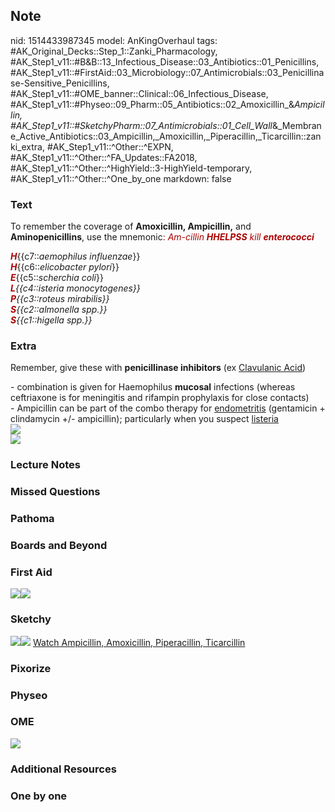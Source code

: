 ## Note
nid: 1514433987345
model: AnKingOverhaul
tags: #AK_Original_Decks::Step_1::Zanki_Pharmacology, #AK_Step1_v11::#B&B::13_Infectious_Disease::03_Antibiotics::01_Penicillins, #AK_Step1_v11::#FirstAid::03_Microbiology::07_Antimicrobials::03_Penicillinase-Sensitive_Penicillins, #AK_Step1_v11::#OME_banner::Clinical::06_Infectious_Disease, #AK_Step1_v11::#Physeo::09_Pharm::05_Antibiotics::02_Amoxicillin_&_Ampicillin, #AK_Step1_v11::#SketchyPharm::07_Antimicrobials::01_Cell_Wall_&_Membrane_Active_Antibiotics::03_Ampicillin,_Amoxicillin,_Piperacillin,_Ticarcillin::zanki_extra, #AK_Step1_v11::^Other::^EXPN, #AK_Step1_v11::^Other::^FA_Updates::FA2018, #AK_Step1_v11::^Other::^HighYield::3-HighYield-temporary, #AK_Step1_v11::^Other::^One_by_one
markdown: false

### Text
To remember the coverage of <b>Amoxicillin, Ampicillin,</b> and
<b>Aminopenicillins</b>, use the mnemonic<font color="#AA0000">:
<i>Am-cillin <b>HHELPSS</b> kill <b>enterococci</b></i></font>
<div style="centerbox">
  <div class="mnemonics">
    <div>
      <i><b><font color=
      "#AA0000">H</font></b></i>{{c7::<i>aemophilus
      influenzae</i>}}
    </div>
    <div>
      <i><b><font color=
      "#AA0000">H</font></b></i>{{c6::<i>elicobacter pylori</i>}}
    </div>
    <div>
      <i><b><font color=
      "#AA0000">E</font></b></i>{{c5::<i>scherchia coli</i>}}
    </div>
    <div>
      <i><b><font color="#AA0000">L</font></b>{{c4::isteria
      monocytogenes}}</i>
    </div>
    <div>
      <i><b><font color="#AA0000">P</font></b>{{c3::roteus
      mirabilis}}</i>
    </div>
    <div>
      <i><b><font color="#AA0000">S</font></b>{{c2::almonella
      spp.}}</i>
    </div>
    <div>
      <i><b><font color="#AA0000">S</font></b>{{c1::higella
      spp.}}</i>
    </div>
  </div>
</div>

### Extra
Remember, give these with <b>penicillinase inhibitors</b> (ex
<u>Clavulanic Acid</u>)
<div>
  <div>
    - combination is given for Haemophilus <b>mucosal</b>
    infections (whereas ceftriaxone is for meningitis and rifampin
    prophylaxis for close contacts)
  </div>
  <div>
    - Ampicillin can be part of the combo therapy for
    <u>endometritis</u> (gentamicin + clindamycin +/- ampicillin);
    particularly when you suspect <u>listeria</u>
  </div>
</div>
<div>
  <u><img src="paste-230304736346113.jpg"></u>
</div>
<div>
  <u><img src="paste-83111912144897.jpg"></u>
</div>

### Lecture Notes


### Missed Questions


### Pathoma


### Boards and Beyond


### First Aid
<img src="paste-328711027032067.jpg"><img src=
"paste-485790865948675.jpg">

### Sketchy
<img src=
"paste-4adf3eb8ce80ec3d026b0b25d669422f23ca64ff.png"><img src=
"paste-5961762ad62bc9c47e48133fec6350d0bf6a9677.png"> <a href=
"https://dashboard.sketchy.com/study/medical/courses/medical-pharmacology/units/medical-pharmacology-antimicrobials/videos/medical-pharmacology-antimicrobials-cell-wall-and-membrane-active-antibiotics-ampicillin-amoxicillin-piperacillin-ticarcillin?utm_source=anki&utm_medium=partnership&utm_campaign=february_update&utm_content=medical">
Watch Ampicillin, Amoxicillin, Piperacillin, Ticarcillin</a>

### Pixorize


### Physeo


### OME
<div class="ome-widget">
  <a href=
  "https://onlinemeded.org/spa/infectious-disease?ref=anki"><img src="_OME_AnkiFlashcards_Topic_6.png"></a>
</div>

### Additional Resources


### One by one

